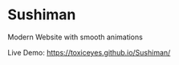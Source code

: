 # Sushiman
Modern Website with smooth animations


Live Demo: https://toxiceyes.github.io/Sushiman/
